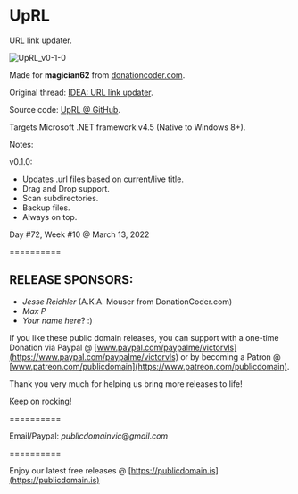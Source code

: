 # UpRL
URL link updater.

![UpRL_v0-1-0](https://user-images.githubusercontent.com/54631779/155961157-9e30300c-7c10-479b-b43a-80751c372e4f.png)

Made for **magician62** from [donationcoder.com](https://www.donationcoder.com).

Original thread: [IDEA: URL link updater](https://www.donationcoder.com/forum/index.php?topic=52165.0).

Source code: [UpRL @ GitHub](https://github.com/publicdomain/uprl).

Targets Microsoft .NET framework v4.5 (Native to Windows 8+).

Notes:

v0.1.0:
- Updates .url files based on current/live title.
- Drag and Drop support.
- Scan subdirectories.
- Backup files.
- Always on top.

Day #72, Week #10 @ March 13, 2022

==========

## RELEASE SPONSORS:

* *Jesse Reichler* (A.K.A. Mouser from DonationCoder.com)
* *Max P*
* *Your name here*? :)

If you like these public domain releases, you can support with a one-time Donation via Paypal @ [www.paypal.com/paypalme/victorvls](https://www.paypal.com/paypalme/victorvls) or by becoming a Patron @ [www.patreon.com/publicdomain](https://www.patreon.com/publicdomain).

Thank you very much for helping us bring more releases to life!

Keep on rocking!

==========

Email/Paypal: *publicdomainvic*@*gmail*.*com*

==========

Enjoy our latest free releases @ [https://publicdomain.is](https://publicdomain.is)
